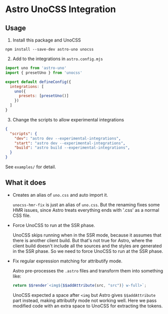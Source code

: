 # Astro UnoCSS Integration


## Usage

1. Install this package and UnoCSS
```shell
npm install --save-dev astro-uno unocss
```
2. Add to the integrations in `astro.config.mjs`
```js
import uno from 'astro-uno'
import { presetUno } from 'unocss'

export default defineConfig({
  integrations: [
    uno({
      presets: [presetUno()]
    })
  ]
}
```
3. Change the scripts to allow experimental integrations
```json
{
  "scripts": {
    "dev": "astro dev --experimental-integrations",
    "start": "astro dev --experimental-integrations",
    "build": "astro build --experimental-integrations",
  }
}
```

See `examples/` for detail.

## What it does

- Creates an alias of `uno.css` and auto import it.

  `unocss-hmr-fix` is just an alias of `uno.css`. But the renaming fixes some HMR issues, since Astro treats everything ends with '.css' as a normal CSS file.

- Force UnoCSS to run at the SSR phase.

  UnoCSS skips running when in the SSR mode, because it assumes that there is another client build.
  But that's not true for Astro, where the client build doesn't include all the sources and the styles are generated in the SSR phase.
  So we need to force UnoCSS to run at the SSR phase.

- Fix regular expression matching for attributify mode.

  Astro pre-processes the `.astro` files and transform them into something like:
  ```js
  return $$render`<img${$$addAttribute(src, "src")} w-full>`;
  ```
  UnoCSS expected a space after `<img` but Astro gives `$$addAttribute` part instead, making attributify mode not working well.
  Here we pass modified code with an extra space to UnoCSS for extracting the tokens.
